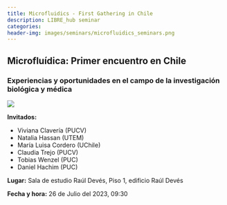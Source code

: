 ```yaml
---
title: Microfluidics - First Gathering in Chile
description: LIBRE_hub seminar
categories: 
header-img: images/seminars/microfluidics_seminars.png
---
```


## Microfluídica: Primer encuentro en Chile
### Experiencias y oportunidades en el campo de la investigación biológica y médica

<img src="{{site.baseurl}}/images/others/SEMS_3.jpg" data-action="zoom">

**Invitados:**

- Viviana Clavería (PUCV)
- Natalia Hassan (UTEM)
- María Luisa Cordero (UChile)
- Claudia Trejo (PUCV)
- Tobias Wenzel (PUC)
- Daniel Hachim (PUC)

**Lugar:**
Sala de estudio Raúl Devés, Piso 1, edificio Raúl Devés

**Fecha y hora:**
26 de Julio del 2023, 09:30